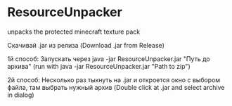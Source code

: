 # ResourceUnpacker
unpacks the protected minecraft texture pack

Скачивай .jar из релиза (Download .jar from Release)

1й способ:
Запускать через java -jar ResourceUnpacker.jar "Путь до архива" (run with java -jar ResourceUnpacker.jar "Path to zip")

2й способ:
Несколько раз тыкнуть на .jar и откроется окно с выбором файла, там выбрать нужный архив (Double click at .jar and select archive in dialog)

